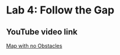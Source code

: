 # Lab 4: Follow the Gap

## YouTube video link
[Map with no Obstacles](https://youtu.be/Epvru2RtgFE)
